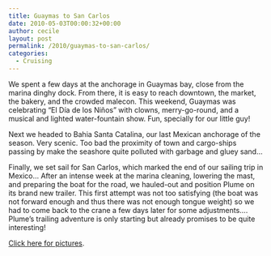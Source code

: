 ```yaml
---
title: Guaymas to San Carlos
date: 2010-05-03T00:00:32+00:00
author: cecile
layout: post
permalink: /2010/guaymas-to-san-carlos/
categories:
  - Cruising
---
```

We spent a few days at the anchorage in Guaymas bay, close from the marina
dinghy dock. From there, it is easy to reach downtown, the market, the bakery,
and the crowded malecon. This weekend, Guaymas was celebrating &#8220;El Día de
los Niños&#8221; with clowns, merry-go-round, and a musical and lighted
water-fountain show. Fun, specially for our little guy!

Next we headed to Bahia Santa Catalina, our last Mexican anchorage of the
season. Very scenic. Too bad the proximity of town and cargo-ships passing by
make the seashore quite polluted with garbage and gluey sand&#8230;

Finally, we set sail for San Carlos, which marked the end of our sailing trip in
Mexico&#8230; After an intense week at the marina cleaning, lowering the mast,
and preparing the boat for the road, we hauled-out and position Plume on its
brand new trailer. This first attempt was not too satisfying (the boat was not
forward enough and thus there was not enough tongue weight) so we had to come
back to the crane a few days later for some adjustments&#8230;. Plume&#8217;s
trailing adventure is only starting but already promises to be quite
interesting!

[Click here for pictures](https://photos.flupes.org/Public/Plume/Sabbatical/2010-04bGuaymas-SanCarlos/).